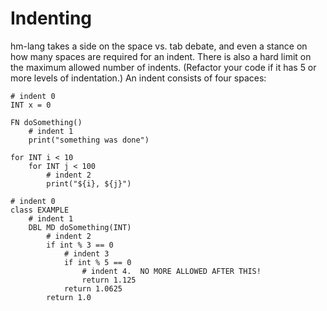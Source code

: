 # Indenting

hm-lang takes a side on the space vs. tab debate, and even a stance on
how many spaces are required for an indent.  There is also a hard limit
on the maximum allowed number of indents.  (Refactor your code if it
has 5 or more levels of indentation.)  An indent consists of four spaces:

```
# indent 0
INT x = 0

FN doSomething()
    # indent 1
    print("something was done")

for INT i < 10
    for INT j < 100
        # indent 2
        print("${i}, ${j}")

# indent 0
class EXAMPLE
    # indent 1
    DBL MD doSomething(INT)
        # indent 2
        if int % 3 == 0
            # indent 3
            if int % 5 == 0
                # indent 4.  NO MORE ALLOWED AFTER THIS!
                return 1.125
            return 1.0625
        return 1.0        
```
